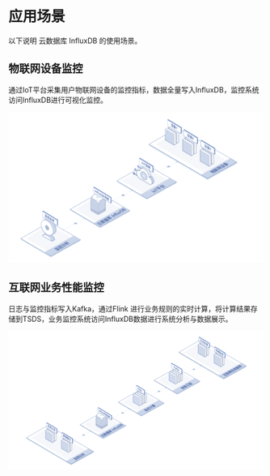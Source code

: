 # 应用场景

以下说明 云数据库 InfluxDB 的使用场景。

## 物联网设备监控

通过IoT平台采集用户物联网设备的监控指标，数据全量写入InfluxDB，监控系统访问InfluxDB进行可视化监控。

![1564133491180](../../../../image/JCS-for-InfluxDB/1564133491180.png)

## 互联网业务性能监控

日志与监控指标写入Kafka，通过Flink 进行业务规则的实时计算，将计算结果存储到TSDS，业务监控系统访问InfluxDB数据进行系统分析与数据展示。

![1564133560860](../../../../image/JCS-for-InfluxDB/1564133560860.png)

